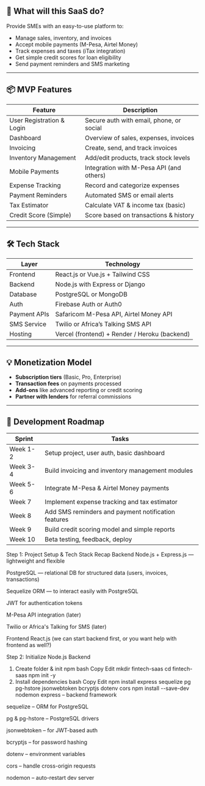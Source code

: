


## 🎯 What will this SaaS do?

Provide SMEs with an easy-to-use platform to:

* Manage sales, inventory, and invoices
* Accept mobile payments (M-Pesa, Airtel Money)
* Track expenses and taxes (iTax integration)
* Get simple credit scores for loan eligibility
* Send payment reminders and SMS marketing

---

## 📦 MVP Features

| Feature                   | Description                              |
| ------------------------- | ---------------------------------------- |
| User Registration & Login | Secure auth with email, phone, or social |
| Dashboard                 | Overview of sales, expenses, invoices    |
| Invoicing                 | Create, send, and track invoices         |
| Inventory Management      | Add/edit products, track stock levels    |
| Mobile Payments           | Integration with M-Pesa API (and others) |
| Expense Tracking          | Record and categorize expenses           |
| Payment Reminders         | Automated SMS or email alerts            |
| Tax Estimator             | Calculate VAT & income tax (basic)       |
| Credit Score (Simple)     | Score based on transactions & history    |

---

## 🛠️ Tech Stack

| Layer        | Technology                                    |
| ------------ | --------------------------------------------- |
| Frontend     | React.js or Vue.js + Tailwind CSS             |
| Backend      | Node.js with Express or Django                |
| Database     | PostgreSQL or MongoDB                         |
| Auth         | Firebase Auth or Auth0                        |
| Payment APIs | Safaricom M-Pesa API, Airtel Money API        |
| SMS Service  | Twilio or Africa’s Talking SMS API            |
| Hosting      | Vercel (frontend) + Render / Heroku (backend) |

---

## 💡 Monetization Model

* **Subscription tiers** (Basic, Pro, Enterprise)
* **Transaction fees** on payments processed
* **Add-ons** like advanced reporting or credit scoring
* **Partner with lenders** for referral commissions

---

## 🚀 Development Roadmap

| Sprint   | Tasks                                               |
| -------- | --------------------------------------------------- |
| Week 1-2 | Setup project, user auth, basic dashboard           |
| Week 3-4 | Build invoicing and inventory management modules    |
| Week 5-6 | Integrate M-Pesa & Airtel Money payments            |
| Week 7   | Implement expense tracking and tax estimator        |
| Week 8   | Add SMS reminders and payment notification features |
| Week 9   | Build credit scoring model and simple reports       |
| Week 10  | Beta testing, feedback, deploy                      |



Step 1: Project Setup & Tech Stack Recap
Backend
Node.js + Express.js — lightweight and flexible

PostgreSQL — relational DB for structured data (users, invoices, transactions)

Sequelize ORM — to interact easily with PostgreSQL

JWT for authentication tokens

M-Pesa API integration (later)

Twilio or Africa's Talking for SMS (later)

Frontend
React.js (we can start backend first, or you want help with frontend as well?)

Step 2: Initialize Node.js Backend
1. Create folder & init npm
bash
Copy
Edit
mkdir fintech-saas
cd fintech-saas
npm init -y
2. Install dependencies
bash
Copy
Edit
npm install express sequelize pg pg-hstore jsonwebtoken bcryptjs dotenv cors
npm install --save-dev nodemon
express – backend framework

sequelize – ORM for PostgreSQL

pg & pg-hstore – PostgreSQL drivers

jsonwebtoken – for JWT-based auth

bcryptjs – for password hashing

dotenv – environment variables

cors – handle cross-origin requests

nodemon – auto-restart dev server